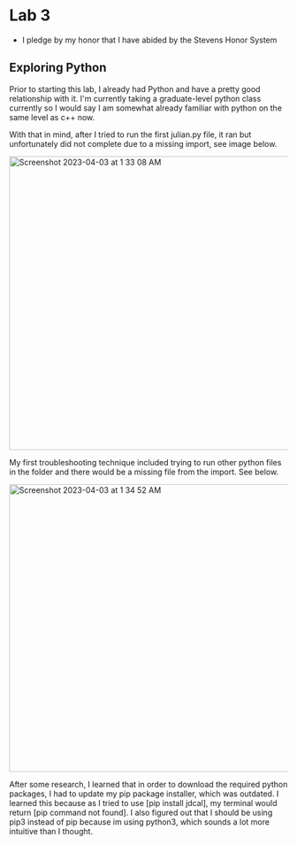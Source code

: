 # Lab 3
  - I pledge by my honor that I have abided by the Stevens Honor System

## Exploring Python 

Prior to starting this lab, I already had Python and have a pretty good relationship with it. I'm currently taking a graduate-level python class currently so I would say I am somewhat already familiar with python on the same level as c++ now. 

With that in mind, after I tried to run the first julian.py file, it ran but unfortunately did not complete due to a missing import, see image below.

<img width="531" alt="Screenshot 2023-04-03 at 1 33 08 AM" src="https://user-images.githubusercontent.com/98351265/229419853-efb8c72d-3f98-4ba0-84a4-ce643c472bed.png">

My first troubleshooting technique included trying to run other python files in the folder and there would be a missing file from the import.  See below.

<img width="520" alt="Screenshot 2023-04-03 at 1 34 52 AM" src="https://user-images.githubusercontent.com/98351265/229420262-cfe1583d-40cd-47ad-81d7-9015a666c8d2.png">

After some research, I learned that in order to download the required python packages, I had to update my pip package installer, which was outdated. I learned this because as I tried to use [pip install jdcal], my terminal would return [pip command not found]. I also figured out that I should be using pip3 instead of pip because im using python3, which sounds a lot more intuitive than I thought. 

